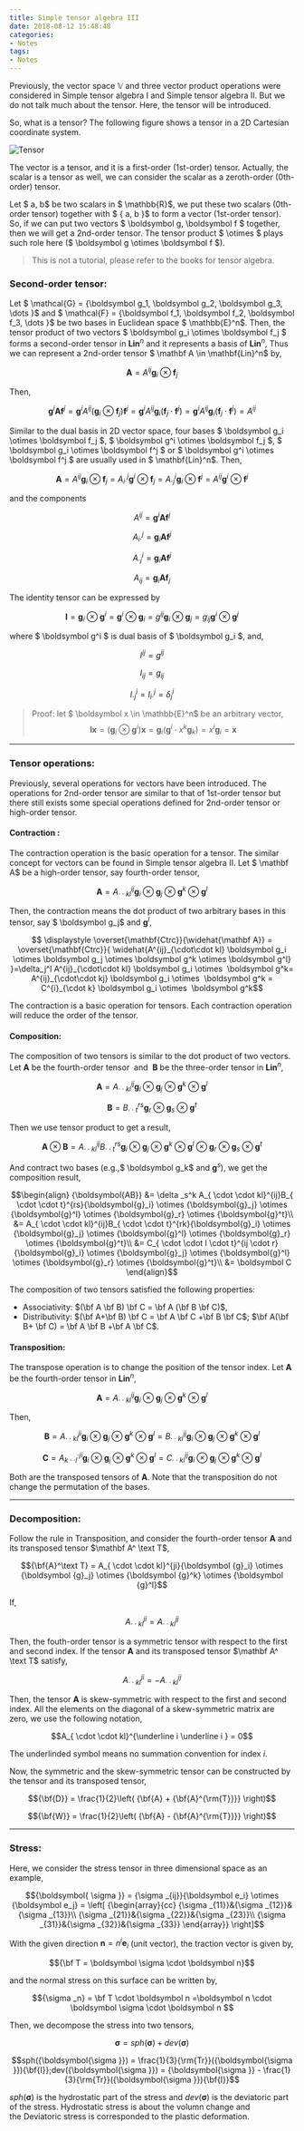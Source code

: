 ```yaml
---
title: Simple tensor algebra III
date: 2018-08-12 15:48:48
categories:
- Notes
tags:
- Notes 
---
```


Previously, the vector space $\mathbb{V}$ and three vector product operations were considered in Simple tensor algebra I and Simple tensor algebra II. But we do not talk much about the tensor. Here, the tensor will be introduced.

<!-- more -->

So, what is a tensor? The following figure shows a tensor in a 2D Cartesian coordinate system.

![Tensor](/uploads/images/2018/SimpleTensorAlgebraIII1.png)

The vector is a tensor, and it is a first-order (1st-order) tensor. Actually, the scalar is a tensor as well, we can consider the scalar as a zeroth-order (0th-order) tensor.

Let $ a, b$ be two scalars in $ \mathbb{R}$, we put these two scalars (0th-order tensor) together with $ \{ a, b \}$ to form a vector (1st-order tensor). So, if we can put two vectors $ \boldsymbol g, \boldsymbol f $ together, then we will get a 2nd-order tensor. The tensor product $ \otimes $ plays such role here ($ \boldsymbol g \otimes \boldsymbol f $).

> This is not a tutorial, please refer to the books for tensor algebra.

### Second-order tensor:

Let $ \mathcal{G} = \{\boldsymbol g_1, \boldsymbol g_2, \boldsymbol g_3, \dots \}$ and $ \mathcal{F} = \{\boldsymbol f_1, \boldsymbol f_2, \boldsymbol f_3, \dots \}$ be two bases in Euclidean space $ \mathbb{E}^n$. Then, the tensor product of two vectors $ \boldsymbol g_i \otimes \boldsymbol f_j $ forms a second-order tensor in $\mathbf{Lin}^n$ and it represents a basis of $\mathbf{Lin}^n$, Thus we can represent a 2nd-order tensor $ \mathbf A \in \mathbf{Lin}^n$ by,

$$ \displaystyle \mathbf{A} = A^{ij} \boldsymbol g_i \otimes \boldsymbol f_j$$

Then,

$$ \displaystyle \boldsymbol g^i \mathbf{A} \boldsymbol f^j= \boldsymbol g^i A^{ij} (\boldsymbol g_i  \otimes \boldsymbol f_j) \boldsymbol f^j = \boldsymbol g^i A^{ij} \boldsymbol g_i   (\boldsymbol f_j \cdot \boldsymbol f^j) = \boldsymbol g^i A^{ij} \boldsymbol g_i   (\boldsymbol f_j \cdot \boldsymbol f^j) = A^{ij}$$

Similar to the dual basis in 2D vector space, four bases $ \boldsymbol g_i \otimes \boldsymbol f_j $, $ \boldsymbol g^i \otimes \boldsymbol f_j $, $ \boldsymbol g_i \otimes \boldsymbol f^j $ or $ \boldsymbol g^i \otimes \boldsymbol f^j $ are usually used in $ \mathbf{Lin}^n$. Then,

$$\displaystyle \mathbf{A} = A^{ij} \boldsymbol g_i \otimes \boldsymbol f_j = A^j_{i \cdot} \boldsymbol g^i \otimes \boldsymbol f_j= A^i_{\cdot j} \boldsymbol g_i \otimes \boldsymbol f^j = A^{ij} \boldsymbol g^i \otimes \boldsymbol f^j$$

and the components

$$ \displaystyle A^{ij} = \boldsymbol g^i \mathbf{A} \boldsymbol f^j$$

$$\displaystyle A^j_{i \cdot} = \boldsymbol g_i \mathbf{A} \boldsymbol f^j$$

$$ \displaystyle A^i_{\cdot j} = \boldsymbol g_i \mathbf{A} \boldsymbol f^j$$

$$ \displaystyle A_{ij} = \boldsymbol g_i \mathbf{A} \boldsymbol f_j$$

The identity tensor can be expressed by

$$ \mathbf{I} = \boldsymbol g_i \otimes \boldsymbol g^i = \boldsymbol g^i \otimes \boldsymbol g_i = g^{ij}  \boldsymbol g_i \otimes \boldsymbol g_j = g_{ij}  \boldsymbol g^i \otimes \boldsymbol g^j$$

where $ \boldsymbol g^i $ is dual basis of $ \boldsymbol g_i $, and,

$$ \displaystyle I^{ij} = g^{ij}$$

$$ \displaystyle I_{ij} = g_{ij}$$

$$ \displaystyle I^i_{\cdot j} = I^j_{i \cdot} = \delta^i_j$$

> Proof: let $ \boldsymbol x \in \mathbb{E}^n$ be an arbitrary vector,
> $$ \displaystyle \mathbf{I} \boldsymbol{x} =  (\boldsymbol g_i \otimes \boldsymbol g^i)\boldsymbol{x} = \boldsymbol{g}_i (\boldsymbol{g}^i \cdot x^k \boldsymbol{g}_k) = x^i \boldsymbol{g}_i = \boldsymbol{x}$$

---

### Tensor operations:

Previously, several operations for vectors have been introduced. The operations for 2nd-order tensor are similar to that of 1st-order tensor but there still exists some special operations defined for 2nd-order tensor or high-order tensor.

#### Contraction :

The contraction operation is the basic operation for a tensor. The similar concept for vectors can be found in Simple tensor algebra II. Let $ \mathbf A$ be a high-order tensor, say fourth-order tensor,

$$ \displaystyle \mathbf A = A^{ij}_{\cdot\cdot kl} \boldsymbol g_i \otimes \boldsymbol g_j \otimes \boldsymbol g^k \otimes \boldsymbol g^l$$

Then, the contraction means the dot product of two arbitrary bases in this tensor, say $ \boldsymbol g_j$ and $\boldsymbol g^l$,

$$ \displaystyle \overset{\mathbf{Ctrc}}{\widehat{\mathbf A}} = \overset{\mathbf{Ctrc}}{ \widehat{A^{ij}_{\cdot\cdot kl} \boldsymbol g_i \otimes \boldsymbol g_j \otimes \boldsymbol g^k \otimes \boldsymbol g^l} }=\delta_j^l A^{ij}_{\cdot\cdot kl} \boldsymbol g_i \otimes  \boldsymbol g^k= A^{ij}_{\cdot\cdot kj} \boldsymbol g_i \otimes  \boldsymbol g^k = C^{i}_{\cdot k} \boldsymbol g_i \otimes  \boldsymbol g^k$$

The contraction is a basic operation for tensors. Each contraction operation will reduce the order of the tensor.

#### Composition:

The composition of two tensors is similar to the dot product of two vectors. Let $\mathbf A$ be the fourth-order tensor  and  $\mathbf B$ be the three-order tensor in $\mathbf{Lin}^n$,

$$\mathbf A = A^{ij}_{\cdot\cdot kl} \boldsymbol g_i \otimes \boldsymbol g_j \otimes \boldsymbol g^k \otimes \boldsymbol g^l$$

$$\mathbf B = B^{rs}_{\cdot\cdot t} \boldsymbol g_r \otimes \boldsymbol g_s \otimes \boldsymbol g^t$$

Then we use tensor product to get a result,

$$\mathbf A \otimes \mathbf B = A^{ij}_{\cdot\cdot kl} B^{rs}_{\cdot\cdot t} \boldsymbol g_i \otimes \boldsymbol g_j \otimes \boldsymbol g^k \otimes \boldsymbol g^l \otimes \boldsymbol g_r \otimes \boldsymbol g_s \otimes \boldsymbol g^t$$

And contract two bases (e.g.,$ \boldsymbol g_k$ and $\boldsymbol g^s$), we get the composition result,

$$\begin{align}
{\boldsymbol{AB}} &= \delta _s^k A_{ \cdot \cdot kl}^{ij}B_{ \cdot \cdot t}^{rs}{\boldsymbol{g}_i} \otimes {\boldsymbol{g}_j} \otimes {\boldsymbol{g}^l} \otimes {\boldsymbol{g}_r} \otimes {\boldsymbol{g}^t}\\
&= A_{ \cdot \cdot kl}^{ij}B_{ \cdot \cdot t}^{rk}{\boldsymbol{g}_i} \otimes {\boldsymbol{g}_j} \otimes {\boldsymbol{g}^l} \otimes {\boldsymbol{g}_r} \otimes {\boldsymbol{g}^t}\\
&= C_{ \cdot \cdot l \cdot t}^{ij \cdot r}{\boldsymbol{g}_i} \otimes {\boldsymbol{g}_j} \otimes {\boldsymbol{g}^l} \otimes {\boldsymbol{g}_r} \otimes {\boldsymbol{g}^t}\\
&= \boldsymbol C
\end{align}$$

The composition of two tensors satisfied the following properties:

* Associativity: $(\bf A \bf B) \bf C = \bf A (\bf B \bf C)$,
* Distributivity: $(\bf A+\bf B) \bf C = \bf A \bf C +\bf B \bf C$; $\bf A(\bf B+ \bf C) = \bf A \bf B +\bf A \bf C$.

#### Transposition:

The transpose operation is to change the position of the tensor index. Let $\mathbf A$ be the fourth-order tensor in $\mathbf{Lin}^n$,

$$\mathbf A = A^{ij}_{\cdot\cdot kl} \boldsymbol g_i \otimes \boldsymbol g_j \otimes \boldsymbol g^k \otimes \boldsymbol g^l$$

Then,

$$\mathbf B = A^{ji}_{\cdot\cdot kl} \boldsymbol g_i \otimes \boldsymbol g_j \otimes \boldsymbol g^k \otimes \boldsymbol g^l = B^{ij}_{\cdot\cdot kl} \boldsymbol g_i \otimes \boldsymbol g_j \otimes \boldsymbol g^k \otimes \boldsymbol g^l$$

$$\mathbf C = A^{\cdot ji}_{k \cdot\cdot l} \boldsymbol g_i \otimes \boldsymbol g_j \otimes \boldsymbol g^k \otimes \boldsymbol g^l = C^{ij}_{\cdot\cdot kl} \boldsymbol g_i \otimes \boldsymbol g_j \otimes \boldsymbol g^k \otimes \boldsymbol g^l$$

Both are the transposed tensors of $\mathbf A$. Note that the transposition do not change the permutation of the bases.

---

### Decomposition:

Follow the rule in Transposition, and consider the fourth-order tensor $\mathbf A$ and its transposed tensor $\mathbf A^ \text T$,

$${\bf{A}^\text T} = A_{ \cdot \cdot kl}^{ji}{\boldsymbol {g}_i} \otimes {\boldsymbol {g}_j} \otimes {\boldsymbol {g}^k} \otimes {\boldsymbol {g}^l}$$

If,

$$A_{ \cdot \cdot kl}^{ji} = A_{ \cdot \cdot kl}^{ij}$$

Then, the fouth-order tensor is a symmetric tensor with respect to the first and second index. If the tensor $\mathbf A$ and its transposed tensor $\mathbf A^ \text T$ satisfy,

$$A_{ \cdot \cdot kl}^{ji} = -A_{ \cdot \cdot kl}^{ij}$$

Then, the tensor $\mathbf A$ is skew-symmetric with respect to the first and second index. All the elements on the diagonal of a skew-symmetric matrix are zero, we use the following notation,

$$A_{ \cdot \cdot kl}^{\underline i \underline i } = 0$$

The underlinded symbol means no summation convention for index $i$.

Now, the symmetric and the skew-symmetric tensor can be constructed by the tensor and its transposed tensor,

$${\bf{D}} = \frac{1}{2}\left( {\bf{A} + {\bf{A}^{\rm{T}}}} \right)$$

$${\bf{W}} = \frac{1}{2}\left( {\bf{A} - {\bf{A}^{\rm{T}}}} \right)$$

---

### Stress:

Here, we consider the stress tensor in three dimensional space as an example,

$${\boldsymbol{ \sigma }} = {\sigma _{ij}}{\boldsymbol e_i} \otimes {\boldsymbol e_j} = \left[ {\begin{array}{cc}
{\sigma _{11}}&{\sigma _{12}}&{\sigma _{13}}\\
{\sigma _{21}}&{\sigma _{22}}&{\sigma _{23}}\\
{\sigma _{31}}&{\sigma _{32}}&{\sigma _{33}}
\end{array}} \right]$$

With the given direction $\boldsymbol n=n^i \boldsymbol e_i$ (unit vector), the traction vector is given by,

$${\bf T = \boldsymbol \sigma \cdot \boldsymbol n}$$

and the normal stress on this surface can be written by,

$${\sigma _n} = \bf T \cdot \boldsymbol n =\boldsymbol n \cdot \boldsymbol \sigma \cdot \boldsymbol n $$

Then, we decompose the stress into two tensors,

$${\boldsymbol{\sigma }} = sph({\boldsymbol{\sigma }}) + dev({\boldsymbol{\sigma }})$$

$$sph({\boldsymbol{\sigma }}) = \frac{1}{3}{\rm{Tr}}({\boldsymbol{\sigma }}){\bf{I}};dev({\boldsymbol{\sigma }}) = {\boldsymbol{\sigma }} - \frac{1}{3}{\rm{Tr}}({\boldsymbol{\sigma }}){\bf{I}}$$

$sph({\boldsymbol{\sigma }})$ is the hydrostatic part of the stress and $dev({\boldsymbol{\sigma }})$ is the deviatoric part of the stress. Hydrostatic stress is about the volumn change and the Deviatoric stress is corresponded to the plastic deformation.
